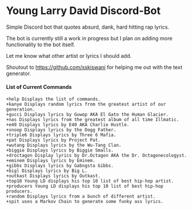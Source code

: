 # Young Larry David Discord-Bot

Simple Discord bot that quotes absurd, dank, hard hitting rap lyrics. 

The bot is currently still a work in progress but I plan on adding more functionality to the bot itself.

Let me know what other artist or lyrics I should add.

Shoutout to https://github.com/sskiswani for helping me out with the text generator. 

#### List of Current Commands
```
+help Displays the list of commands.
+kanye Displays random lyrics from the greatest artist of our generation.
+gucci Displays lyrics by Guwop AKA El Gato the Human Glacier.
+nas Displays lyrics from the greatest album of all time Illmatic.
+e40 Displays lyrics by E40 AKA Charlie Hustle.
+snoop Displays lyrics by the Dogg Father.
+triple6 Displays lyrics by Three 6 Mafia.
+pat Displays lyrics by Project Pat.
+wutang Displays lyrics by the Wu-Tang Clan.
+biggie Displays lyrics by Biggie Smalls.
+droctagon Display lyrics by Dr.Octagon AKA the Dr. Octagonecologyst.
+eminem Displays lyrics by Eminem.
+gibbs Displays lyrics by Gabngsta Gibbs.
+bigl Displays lyrics by Big L.
+outkast Displays lyrics by Outkast.
+top10 Young LD displays his top 10 list of best hip-hop artist.
+producers Young LD displays his top 10 list of best hip-hop producers.
+random Displays lyrics from a bunch of different artist.
+spit uses a Markov Chain to generate some funky ass lyrics. 
```


